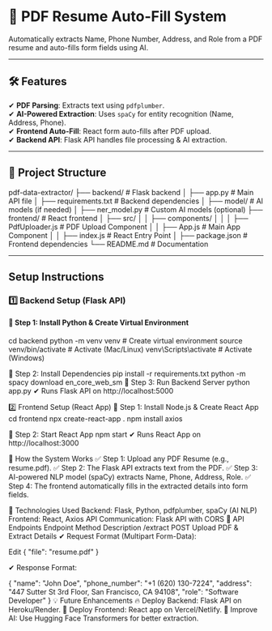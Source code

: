 # 📄 PDF Resume Auto-Fill System  
Automatically extracts Name, Phone Number, Address, and Role from a PDF resume and auto-fills form fields using AI.  

---

## 🛠️ Features  
✔ **PDF Parsing**: Extracts text using `pdfplumber`.  
✔ **AI-Powered Extraction**: Uses `spaCy` for entity recognition (Name, Address, Phone).  
✔ **Frontend Auto-Fill**: React form auto-fills after PDF upload.  
✔ **Backend API**: Flask API handles file processing & AI extraction.  

---

## 📁 Project Structure  
pdf-data-extractor/ ├── backend/ # Flask backend │ ├── app.py # Main API file │ ├── requirements.txt # Backend dependencies │ ├── model/ # AI models (if needed) │ ├── ner_model.py # Custom AI models (optional) ├── frontend/ # React frontend │ ├── src/ │ │ ├── components/ │ │ │ ├── PdfUploader.js # PDF Upload Component │ │ ├── App.js # Main App Component │ │ ├── index.js # React Entry Point │ ├── package.json # Frontend dependencies └── README.md # Documentation



---

## Setup Instructions  

### 1️⃣ Backend Setup (Flask API)  
#### 📌 Step 1: Install Python & Create Virtual Environment  
cd backend
python -m venv venv  # Create virtual environment
source venv/bin/activate  # Activate (Mac/Linux)
venv\Scripts\activate  # Activate (Windows)

📌 Step 2: Install Dependencies
pip install -r requirements.txt
python -m spacy download en_core_web_sm
📌 Step 3: Run Backend Server
python app.py
✔ Runs Flask API on http://localhost:5000

2️⃣ Frontend Setup (React App)
📌 Step 1: Install Node.js & Create React App
cd frontend
npx create-react-app .
npm install axios

📌 Step 2: Start React App
npm start
✔ Runs React App on http://localhost:3000

📝 How the System Works
✅ Step 1: Upload any PDF Resume (e.g., resume.pdf).
✅ Step 2: The Flask API extracts text from the PDF.
✅ Step 3: AI-powered NLP model (spaCy) extracts Name, Phone, Address, Role.
✅ Step 4: The frontend automatically fills in the extracted details into form fields.

🔧 Technologies Used
Backend: Flask, Python, pdfplumber, spaCy (AI NLP)
Frontend: React, Axios
API Communication: Flask API with CORS
📜 API Endpoints
Endpoint	Method	Description
/extract	POST	Upload PDF & Extract Details
✔ Request Format (Multipart Form-Data):


Edit
{
  "file": "resume.pdf"
}

✔ Response Format:

{
  "name": "John Doe",
  "phone_number": "+1 (620) 130-7224",
  "address": "447 Sutter St 3rd Floor, San Francisco, CA 94108",
  "role": "Software Developer"
}
💡 Future Enhancements
🔥 Deploy Backend: Flask API on Heroku/Render.
🚀 Deploy Frontend: React app on Vercel/Netlify.
🤖 Improve AI: Use Hugging Face Transformers for better extraction.

